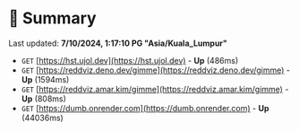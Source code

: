 # 📖 Summary
Last updated: **7/10/2024, 1:17:10 PG "Asia/Kuala_Lumpur"**

- `GET` [https://hst.ujol.dev](https://hst.ujol.dev) - **Up** (486ms)
- `GET` [https://reddviz.deno.dev/gimme](https://reddviz.deno.dev/gimme) - **Up** (1594ms)
- `GET` [https://reddviz.amar.kim/gimme](https://reddviz.amar.kim/gimme) - **Up** (808ms)
- `GET` [https://dumb.onrender.com](https://dumb.onrender.com) - **Up** (44036ms)
